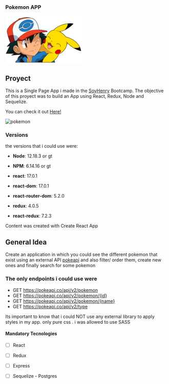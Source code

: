 ### Pokemon APP

<img height="150" src="./pokemon.png" />

## Proyect

This is a Single Page App i made in the [SoyHenry](https://www.soyhenry.com/) Bootcamp.
The objective of this proyect was to build an App using React, Redux, Node and Sequelize.

You can check it out [Here!](https://poke-app-gfp.vercel.app/)

![pokemon](https://user-images.githubusercontent.com/61922413/195232527-adcbd954-6b57-4225-9067-a72acbee90db.png)


### Versions

the versions that i could use were:
- __Node__: 12.18.3 or gt
- __NPM__: 6.14.16 or gt

- __react__: 17.0.1
- __react-dom__: 17.0.1
- __react-router-dom__: 5.2.0
- __redux__: 4.0.5
- __react-redux__: 7.2.3

Content was created with Create React App

## General Idea

Create an application in which you could see the different pokemon that exist using an external API [pokeapi](https://pokeapi.co/) and also filter/ order them, create new ones and finally search for some pokemon

### The only endpoints i could use were

- GET <https://pokeapi.co/api/v2/pokemon>
- GET <https://pokeapi.co/api/v2/pokemon/{id}>
- GET <https://pokeapi.co/api/v2/pokemon/{name}>
- GET <https://pokeapi.co/api/v2/type>

Its important to know that i could NOT use any external library to apply styles in my app. only pure css . i was allowed to use SASS

#### Mandatory Tecnologies

- [ ] React
- [ ] Redux
- [ ] Express
- [ ] Sequelize - Postgres

